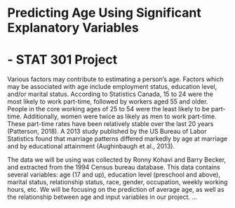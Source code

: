 # Predicting Age Using Significant Explanatory Variables
# - STAT 301 Project

Various factors may contribute to estimating a person’s age. Factors which may be associated with age include employment status, 
education level, and/or marital status. According to Statistics Canada, 15 to 24 were the most likely to work part-time, followed 
by workers aged 55 and older. People in the core working ages of 25 to 54 were the least likely to be part-time. Additionally, 
women were twice as likely as men to work part-time. 
These part-time rates have been relatively stable over the last 20 years (Patterson, 2018). 
A 2013 study published by the US Bureau of Labor Statistics found that marriage patterns differed markedly by 
age at marriage and by educational attainment (Aughinbaugh et al., 2013).

The data we will be using was collected by Ronny Kohavi and Barry Becker, and extracted from the 1994 Census bureau database.
This data contains several variables: age (17 and up), education level (preschool and above), marital status, relationship status, 
race, gender, occupation, weekly working hours, etc. 
We will be focusing on the prediction of average age, as well as the relationship between age and input variables in our project.
...
